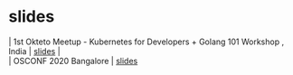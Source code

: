 # slides

| 1st Okteto Meetup - Kubernetes for Developers + Golang 101 Workshop , India | [slides](https://www.slideshare.net/sangambiradar370/cloud-native-okteto-cloud) | <br>
| OSCONF 2020 Bangalore | [slides](https://okteto.com/blog/osconf-2020/#more)
